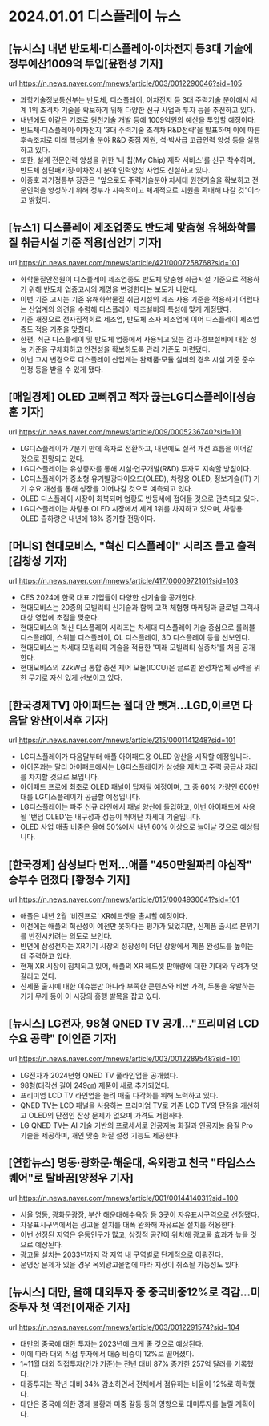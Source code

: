 # 2024.01.01 디스플레이 뉴스

## [뉴시스] 내년 반도체·디스플레이·이차전지 등3대 기술에 정부예산1009억 투입[윤현성 기자]
url:https://n.news.naver.com/mnews/article/003/0012290046?sid=105
- 과학기술정보통신부는 반도체, 디스플레이, 이차전지 등 3대 주력기술 분야에서 세계 1위 초격차 기술을 확보하기 위해 다양한 신규 사업과 투자 등을 추진하고 있다.
- 내년에도 이같은 기조로 원천기술 개발 등에 1009억원의 예산을 투입할 예정이다.
- 반도체·디스플레이·이차전지 '3대 주력기술 초격차 R&D전략'을 발표하며 이에 따른 후속조치로 미래 핵심기술 분야 R&D 중점 지원, 석·박사급 고급인력 양성 등을 실행하고 있다.
- 또한, 설계 전문인력 양성을 위한 '내 칩(My Chip) 제작 서비스'를 신규 착수하며, 반도체 첨단패키징·이차전지 분야 인력양성 사업도 신설하고 있다.
- 이종호 과기정통부 장관은 "앞으로도 주력기술분야 차세대 원천기술을 확보하고 전문인력을 양성하기 위해 정부가 지속적이고 체계적으로 지원을 확대해 나갈 것"이라고 밝혔다.

## [뉴스1] 디스플레이 제조업종도 반도체 맞춤형 유해화학물질 취급시설 기준 적용[심언기 기자]
url:https://n.news.naver.com/mnews/article/421/0007258768?sid=101
- 화학물질안전원이 디스플레이 제조업종도 반도체 맞춤형 취급시설 기준으로 적용하기 위해 반도체 업종고시의 제명을 변경한다는 보도가 나왔다.
- 이번 기준 고시는 기존 유해화학물질 취급시설의 제조·사용 기준을 적용하기 어렵다는 산업계의 의견을 수렴해 디스플레이 제조설비의 특성에 맞게 개정됐다.
- 기준 개정으로 전자집적회로 제조업, 반도체 소자 제조업에 이어 디스플레이 제조업종도 적용 기준을 맞췄다.
- 한편, 최근 디스플레이 및 반도체 업종에서 사용되고 있는 검지·경보설비에 대한 성능 기준을 구체화하고 안전성을 확보하도록 관리 기준도 마련됐다.
- 이번 고시 변경으로 디스플레이 산업계는 완제품·모듈 설비의 경우 시설 기준 준수 인정 등을 받을 수 있게 됐다.

## [매일경제] OLED 고삐쥐고 적자 끊는LG디스플레이[성승훈 기자]
url:https://n.news.naver.com/mnews/article/009/0005236740?sid=101
- LG디스플레이가 7분기 만에 흑자로 전환하고, 내년에도 실적 개선 흐름을 이어갈 것으로 전망되고 있다.
- LG디스플레이는 유상증자를 통해 시설·연구개발(R&D) 투자도 지속할 방침이다.
- LG디스플레이가 중소형 유기발광다이오드(OLED), 차량용 OLED, 정보기술(IT) 기기 수요 개선을 통해 성장을 이어나갈 것으로 예측되고 있다.
- OLED 디스플레이 시장이 회복되며 업황도 반등세에 접어들 것으로 관측되고 있다.
- LG디스플레이는 차량용 OLED 시장에서 세계 1위를 차지하고 있으며, 차량용 OLED 출하량은 내년에 18% 증가할 전망이다.

## [머니S] 현대모비스, "혁신 디스플레이" 시리즈 들고 출격 [김창성 기자]
url:https://n.news.naver.com/mnews/article/417/0000972101?sid=103
- CES 2024에 한국 대표 기업들이 다양한 신기술을 공개한다.
- 현대모비스는 20종의 모빌리티 신기술과 함께 고객 체험형 마케팅과 글로벌 고객사 대상 영업에 초점을 맞춘다.
- 현대모비스의 혁신 디스플레이 시리즈는 차세대 디스플레이 기술 중심으로 롤러블 디스플레이, 스위블 디스플레이, QL 디스플레이, 3D 디스플레이 등을 선보인다.
- 현대모비스는 차세대 모빌리티 기술을 적용한 '미래 모빌리티 실증차'를 처음 공개한다.
- 현대모비스의 22kW급 통합 충전 제어 모듈(ICCU)은 글로벌 완성차업체 공략을 위한 무기로 자신 있게 선보이고 있다.

## [한국경제TV] 아이패드는 절대 안 뺏겨…LGD,이르면 다음달 양산[이서후 기자]
url:https://n.news.naver.com/mnews/article/215/0001141248?sid=101
- LG디스플레이가 다음달부터 애플 아이패드용 OLED 양산을 시작할 예정입니다.
- 아이폰과는 달리 아이패드에서는 LG디스플레이가 삼성을 제치고 주력 공급사 자리를 차지할 것으로 보입니다.
- 아이패드 프로에 최초로 OLED 패널이 탑재될 예정이며, 그 중 60% 가량인 600만 대를 LG디스플레이가 공급할 예정입니다.
- LG디스플레이는 파주 신규 라인에서 패널 양산에 돌입하고, 이번 아이패드에 사용될 '탠덤 OLED'는 내구성과 성능이 뛰어난 차세대 기술입니다.
- OLED 사업 매출 비중은 올해 50%에서 내년 60% 이상으로 늘어날 것으로 예상됩니다.

## [한국경제] 삼성보다 먼저…애플 "450만원짜리 야심작" 승부수 던졌다 [황정수 기자]
url:https://n.news.naver.com/mnews/article/015/0004930641?sid=101
- 애플은 내년 2월 '비전프로' XR헤드셋을 출시할 예정이다.
- 이전에는 애플의 혁신성이 예전만 못하다는 평가가 있었지만, 신제품 출시로 분위기를 반전시키려는 의도로 보인다.
- 반면에 삼성전자는 XR기기 시장의 성장성이 더딘 상황에서 제품 완성도를 높이는 데 주력하고 있다.
- 현재 XR 시장이 침체되고 있어, 애플의 XR 헤드셋 판매량에 대한 기대와 우려가 엇갈리고 있다.
- 신제품 출시에 대한 이슈뿐만 아니라 부족한 콘텐츠와 비싼 가격, 두통을 유발하는 기기 무게 등이 이 시장의 흥행 발목을 잡고 있다.

## [뉴시스] LG전자, 98형 QNED TV 공개…"프리미엄 LCD 수요 공략" [이인준 기자]
url:https://n.news.naver.com/mnews/article/003/0012289548?sid=101
- LG전자가 2024년형 QNED TV 풀라인업을 공개했다.
- 98형(대각선 길이 249㎝) 제품이 새로 추가되었다.
- 프리미엄 LCD TV 라인업을 늘려 매출 다각화를 위해 노력하고 있다.
- QNED TV는 LCD 패널을 사용하는 프리미엄 TV로 기존 LCD TV의 단점을 개선하고 OLED의 단점인 잔상 문제가 없으며 가격도 저렴하다.
- LG QNED TV는 AI 기술 기반의 프로세서로 인공지능 화질과 인공지능 음질 Pro 기술을 제공하며, 개인 맞춤 화질 설정 기능도 제공한다.

## [연합뉴스] 명동·광화문·해운대, 옥외광고 천국 "타임스스퀘어"로 탈바꿈[양정우 기자]
url:https://n.news.naver.com/mnews/article/001/0014414031?sid=100
- 서울 명동, 광화문광장, 부산 해운대해수욕장 등 3곳이 자유표시구역으로 선정됐다.
- 자유표시구역에서는 광고물 설치를 대폭 완화해 자유로운 설치를 허용한다.
- 이번 선정된 지역은 유동인구가 많고, 상징적 공간이 위치해 광고물 효과가 높을 것으로 예상된다.
- 광고물 설치는 2033년까지 각 지역 내 구역별로 단계적으로 이뤄진다.
- 운영상 문제가 있을 경우 옥외광고물법에 따라 지정이 취소될 가능성도 있다.

## [뉴시스] 대만, 올해 대외투자 중 중국비중12%로 격감…미중투자 첫 역전[이재준 기자]
url:https://n.news.naver.com/mnews/article/003/0012291574?sid=104
- 대만의 중국에 대한 투자는 2023년에 크게 줄 것으로 예상된다.
- 이에 따라 대외 직접 투자에서 대중 비중이 12%로 떨어졌다.
- 1~11월 대외 직접투자(인가 기준)는 전년 대비 87% 증가한 257억 달러를 기록했다.
- 대중투자는 작년 대비 34% 감소하면서 전체에서 점유하는 비율이 12%로 하락했다.
- 대만은 중국에 의한 경제 불황과 미중 갈등 등의 영향으로 대미투자를 늘릴 계획이다.